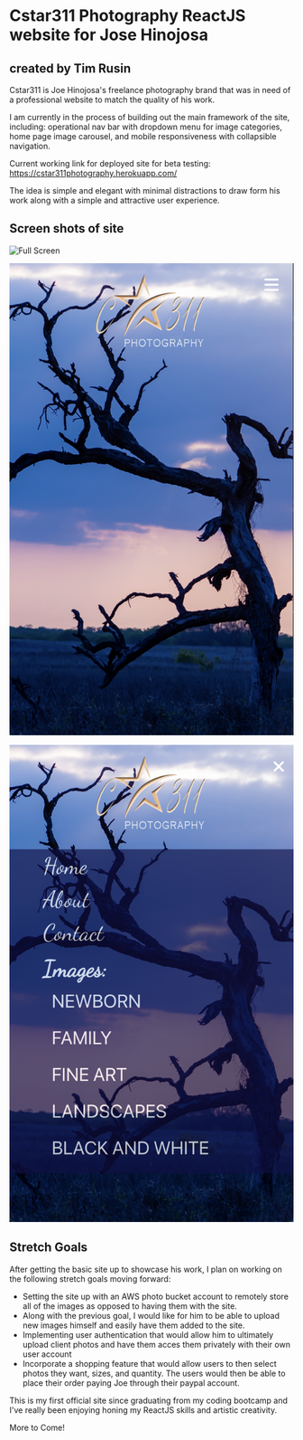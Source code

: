 # Cstar311 Photography ReactJS website for Jose Hinojosa
## created by Tim Rusin

Cstar311 is Joe Hinojosa's freelance photography brand that was in need of a professional website to match the quality of his work.  

I am currently in the process of building out the main framework of the site, including: operational nav bar with dropdown menu for image categories, home page image carousel, and mobile responsiveness with collapsible navigation.

Current working link for deployed site for beta testing:
https://cstar311photography.herokuapp.com/

The idea is simple and elegant with minimal distractions to draw form his work along with a simple and attractive user experience. 

## Screen shots of site
![Full Screen](https://github.com/timrusin/cstar311/blob/main/src/assets/photos/fullscreen_capture.png)

![Mobile Screen](https://github.com/timrusin/cstar311/blob/main/src/assets/photos/mobile_capture.png)

![Mobile Screen Menu](https://github.com/timrusin/cstar311/blob/main/src/assets/photos/mobilemenu_capture.png)

## Stretch Goals
After getting the basic site up to showcase his work, I plan on working on the following stretch goals moving forward:

- Setting the site up with an AWS photo bucket account to remotely store all of the images as opposed to having them with the site.
-  Along with the previous goal, I would like for him to be able to upload new images himself and easily have them added to the site.
- Implementing user authentication that would allow him to ultimately upload client photos and have them acces them privately with their own user account
- Incorporate a shopping feature that would allow users to then select photos they want, sizes, and quantity. The users would then be able to place their order paying Joe through their paypal account. 

This is my first official site since graduating from my coding bootcamp and I've really been enjoying honing my ReactJS skills and artistic creativity.

More to Come!